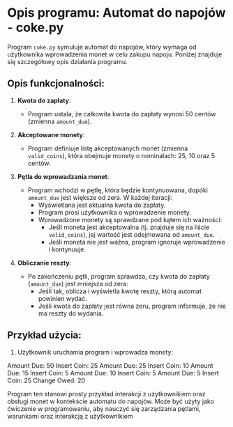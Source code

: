 # Opis programu: Automat do napojów - coke.py

Program `coke.py` symuluje automat do napojów, który wymaga od użytkownika wprowadzenia monet w celu zakupu napoju. Poniżej znajduje się szczegółowy opis działania programu.

## Opis funkcjonalności:

1. **Kwota do zapłaty**:
   - Program ustala, że całkowita kwota do zapłaty wynosi 50 centów (zmienna `amount_due`).

2. **Akceptowane monety**:
   - Program definiuje listę akceptowanych monet (zmienna `valid_coins`), która obejmuje monety o nominałach: 25, 10 oraz 5 centów.

3. **Pętla do wprowadzania monet**:
   - Program wchodzi w pętlę, która będzie kontynuowana, dopóki `amount_due` jest większe od zera. W każdej iteracji:
     - Wyświetlana jest aktualna kwota do zapłaty.
     - Program prosi użytkownika o wprowadzenie monety.
     - Wprowadzone monety są sprawdzane pod kątem ich ważności:
       - Jeśli moneta jest akceptowalna (tj. znajduje się na liście `valid_coins`), jej wartość jest odejmowana od `amount_due`.
       - Jeśli moneta nie jest ważna, program ignoruje wprowadzenie i kontynuuje.

4. **Obliczanie reszty**:
   - Po zakończeniu pętli, program sprawdza, czy kwota do zapłaty (`amount_due`) jest mniejsza od zera:
     - Jeśli tak, oblicza i wyświetla kwotę reszty, którą automat powinien wydać.
     - Jeśli kwota do zapłaty jest równa zeru, program informuje, że nie ma reszty do wydania.

## Przykład użycia:

1. Użytkownik uruchamia program i wprowadza monety:

Amount Due: 50 Insert Coin: 25 Amount Due: 25 Insert Coin: 10 Amount Due: 15 Insert Coin: 5 Amount Due: 10 Insert Coin: 5 Amount Due: 5 Insert Coin: 25 Change Owed: 20


Program ten stanowi prosty przykład interakcji z użytkownikiem oraz obsługi monet w kontekście automatu do napojów. Może być użyty jako ćwiczenie w programowaniu, aby nauczyć się zarządzania pętlami, warunkami oraz interakcją z użytkownikiem
